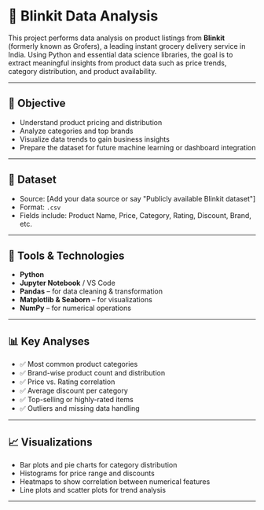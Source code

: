 # 🚚 Blinkit Data Analysis

This project performs data analysis on product listings from **Blinkit** (formerly known as Grofers), a leading instant grocery delivery service in India. Using Python and essential data science libraries, the goal is to extract meaningful insights from product data such as price trends, category distribution, and product availability.

---

## 📌 Objective

- Understand product pricing and distribution
- Analyze categories and top brands
- Visualize data trends to gain business insights
- Prepare the dataset for future machine learning or dashboard integration

---

## 📂 Dataset

- Source: [Add your data source or say "Publicly available Blinkit dataset"]
- Format: `.csv`
- Fields include: Product Name, Price, Category, Rating, Discount, Brand, etc.

---

## 🔧 Tools & Technologies

- **Python**
- **Jupyter Notebook** / VS Code
- **Pandas** – for data cleaning & transformation
- **Matplotlib & Seaborn** – for visualizations
- **NumPy** – for numerical operations

---

## 📊 Key Analyses

- ✅ Most common product categories
- ✅ Brand-wise product count and distribution
- ✅ Price vs. Rating correlation
- ✅ Average discount per category
- ✅ Top-selling or highly-rated items
- ✅ Outliers and missing data handling

---

## 📈 Visualizations

- Bar plots and pie charts for category distribution
- Histograms for price range and discounts
- Heatmaps to show correlation between numerical features
- Line plots and scatter plots for trend analysis

---
